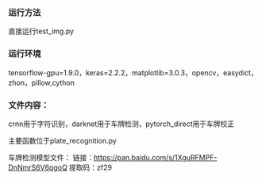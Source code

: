 ### 运行方法
直接运行test_img.py

### 运行环境
tensorflow-gpu=1.9.0，keras=2.2.2，matplotlib=3.0.3，opencv，easydict，zhon，pillow,cython

### 文件内容：
crnn用于字符识别，darknet用于车牌检测，pytorch_direct用于车牌校正

主要函数位于plate_recognition.py

车牌检测模型文件：
链接：https://pan.baidu.com/s/1XguRFMPF-DnNmrS6V6qgoQ 
提取码：zf29 
